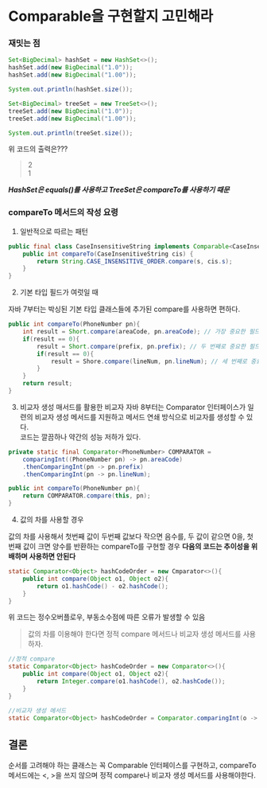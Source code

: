 # Comparable을 구현할지 고민해라

### 재밋는 점

```java
Set<BigDecimal> hashSet = new HashSet<>();
hashSet.add(new BigDecimal("1.0"));
hashSet.add(new BigDecimal("1.00"));

System.out.println(hashSet.size());

Set<BigDecimal> treeSet = new TreeSet<>();
treeSet.add(new BigDecimal("1.0"));
treeSet.add(new BigDecimal("1.00"));

System.out.println(treeSet.size());
```

위 코드의 출력은???
> 2  
> 1

***HashSet은 equals()를 사용하고 TreeSet은 compareTo를 사용하기 때문***

### compareTo 메서드의 작성 요령

1. 일반적으로 따르는 패턴
   
```java
public final class CaseInsensitiveString implements Comparable<CaseInsensitiveString> {
    public int compareTo(CaseInsenitiveString cis) {
        return String.CASE_INSENSITIVE_ORDER.compare(s, cis.s);
    }
}
```

2. 기본 타입 필드가 여럿일 때  

자바 7부터는 박싱된 기본 타입 클래스들에 추가된 compare를 사용하면 편하다.

```java
public int compareTo(PhoneNumber pn){
    int result = Short.compare(areaCode, pn.areaCode); // 가장 중요한 필드
    if(result == 0){
        result = Short.compare(prefix, pn.prefix); // 두 번째로 중요한 필드
        if(result == 0){
            result = Shore.compare(lineNum, pn.lineNum); // 세 번째로 중요한 필드
        }
    }
    return result;
}
```


3. 비교자 생성 매서드를 활용한 비교자
자바 8부터는 Comparator 인터페이스가 일련의 비교자 생성 메서드를 지원하고 메서드 연쇄 방식으로 비교자를 생성할 수 있다.  
코드는 깔끔하나 약간의 성능 저하가 있다.
```java
private static final Comparator<PhoneNumber> COMPARATOR = 
    comparingInt((PhoneNumber pn) -> pn.areaCode)
    .thenComparingInt(pn -> pn.prefix)
    .thenComparingInt(pn -> pn.lineNum);

public int compareTo(PhoneNumber pn){
    return COMPARATOR.compare(this, pn);
}
```

4. 값의 차를 사용할 경우

값의 차를 사용해서 첫번째 값이 두번째 값보다 작으면 음수를, 두 값이 같으면 0을, 첫번째 값이 크면 양수를 반환하는 compareTo를 구현할 경우 **다음의 코드는 추이성을 위배하며 사용하면 안된다**

```java
static Comparator<Object> hashCodeOrder = new Cmparator<>(){
    public int compare(Object o1, Object o2){
        return o1.hashCode() - o2.hashCode();
    }
}
```
위 코드는 정수오버플로우, 부동소수점에 따른 오류가 발생할 수 있음  

> 값의 차를 이용해야 한다면 정적 compare 메서드나 비교자 생성 메서드를 사용하자.

```java
//정적 compare
static Comparator<Object> hashCodeOrder = new Comparator<>(){
    public int compare(Object o1, Object o2){
        return Integer.compare(o1.hashCode(), o2.hashCode());
    }
}

//비교자 생성 메서드
static Comparator<Object> hashCodeOrder = Comparator.comparingInt(o -> o.hashCode());
```

## 결론
순서를 고려해야 하는 클래스는 꼭 Comparable 인터페이스를 구현하고, compareTo 메서드에는 <, >을 쓰지 않으며 정적 compare나 비교자 생성 메서드를 사용해야한다.